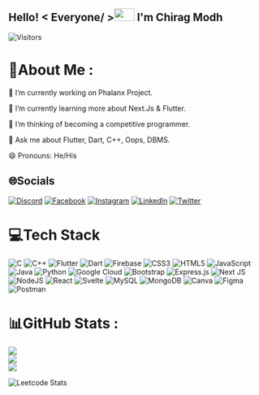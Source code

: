 

<h2> Hello! < Everyone/ ><img src = "https://raw.githubusercontent.com/MartinHeinz/MartinHeinz/master/wave.gif" width = 40px height=25px>   I'm Chirag Modh</h2>

<p align='center'>

![Visitors](https://visitor-badge.glitch.me/badge?page_id=22chiragmodh.22chiragmodh)
 <br>

  
# 💫About Me :
<p>🔭 I’m currently working on Phalanx Project.<p/>
<p>🌱 I’m currently learning more about Next.Js & Flutter.<p/>
<p>🤔  I’m thinking of becoming a competitive programmer.<p/>
<p>💬 Ask me about Flutter, Dart, C++, Oops, DBMS.<p/>
<p>😄 Pronouns: He/His<p/>


## 🌐Socials
[![Discord](https://img.shields.io/badge/Discord-%237289DA.svg?logo=discord&logoColor=white)](htttps://discord.gg/3959) [![Facebook](https://img.shields.io/badge/Facebook-%231877F2.svg?logo=Facebook&logoColor=white)](https://facebook.com/https://www.facebook.com/chirag.mode.7/) [![Instagram](https://img.shields.io/badge/Instagram-%23E4405F.svg?logo=Instagram&logoColor=white)](https://instagram.com/https://www.instagram.com/chirag22_12/) [![LinkedIn](https://img.shields.io/badge/LinkedIn-%230077B5.svg?logo=linkedin&logoColor=white)](https://linkedin.com/in/in/chirag-modh-738b3a220/) [![Twitter](https://img.shields.io/badge/Twitter-%231DA1F2.svg?logo=Twitter&logoColor=white)](https://twitter.com/https://twitter.com/Chirag_2757) 

# 💻Tech Stack
![C](https://img.shields.io/badge/c-%2300599C.svg?style=plastic&logo=c&logoColor=white) ![C++](https://img.shields.io/badge/c++-%2300599C.svg?style=plastic&logo=c%2B%2B&logoColor=white) ![Flutter](https://img.shields.io/badge/Flutter-%2302569B.svg?style=plastic&logo=Flutter&logoColor=white) ![Dart](https://img.shields.io/badge/dart-%230175C2.svg?style=plastic&logo=dart&logoColor=white) ![Firebase](https://img.shields.io/badge/firebase-3670A0?style=plastic&logo=firebase&logoColor=ffdd54) ![CSS3](https://img.shields.io/badge/css3-%231572B6.svg?style=plastic&logo=css3&logoColor=white)  ![HTML5](https://img.shields.io/badge/html5-%23E34F26.svg?style=plastic&logo=html5&logoColor=white) ![JavaScript](https://img.shields.io/badge/javascript-%23323330.svg?style=plastic&logo=javascript&logoColor=%23F7DF1E) ![Java](https://img.shields.io/badge/java-%23ED8B00.svg?style=plastic&logo=java&logoColor=white) ![Python](https://img.shields.io/badge/python-3670A0?style=plastic&logo=python&logoColor=ffdd54) ![Google Cloud](https://img.shields.io/badge/Google%20Cloud-%234285F4.svg?style=plastic&logo=google-cloud&logoColor=white)  ![Bootstrap](https://img.shields.io/badge/bootstrap-%23563D7C.svg?style=plastic&logo=bootstrap&logoColor=white) ![Express.js](https://img.shields.io/badge/express.js-%23404d59.svg?style=plastic&logo=express&logoColor=%2361DAFB)  ![Next JS](https://img.shields.io/badge/Next-black?style=plastic&logo=next.js&logoColor=white) ![NodeJS](https://img.shields.io/badge/node.js-6DA55F?style=plastic&logo=node.js&logoColor=white) ![React](https://img.shields.io/badge/react-%2320232a.svg?style=plastic&logo=react&logoColor=%2361DAFB) ![Svelte](https://img.shields.io/badge/svelte-%23f1413d.svg?style=plastic&logo=svelte&logoColor=white)  ![MySQL](https://img.shields.io/badge/mysql-%2300f.svg?style=plastic&logo=mysql&logoColor=white) ![MongoDB](https://img.shields.io/badge/MongoDB-%234ea94b.svg?style=plastic&logo=mongodb&logoColor=white) ![Canva](https://img.shields.io/badge/Canva-%2300C4CC.svg?style=plastic&logo=Canva&logoColor=white) 	![Figma](https://img.shields.io/badge/figma-%23F24E1E.svg?style=plastic&logo=figma&logoColor=white)  ![Postman](https://img.shields.io/badge/Postman-FF6C37?style=plastic&logo=postman&logoColor=white)
# 📊GitHub Stats :
![](https://github-readme-stats.vercel.app/api?username=22chiragmodh&theme=highcontrast&hide_border=false&include_all_commits=false&count_private=false)<br/>
![](https://github-readme-streak-stats.herokuapp.com/?user=22chiragmodh&theme=highcontrast&hide_border=false)<br/>
![](https://github-readme-stats.vercel.app/api/top-langs/?username=22chiragmodh&theme=highcontrast&hide_border=false&include_all_commits=false&count_private=false&layout=compact)

 ![Leetcode Stats](https://leetcode.card.workers.dev/?username=modhchirag22&theme=unicorn)



